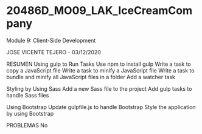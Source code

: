 # 20486D_MO09_LAK_IceCreamCompany
Module 9: Client-Side Development

JOSE VICENTE TEJERO - 03/12/2020

RESUMEN
Using gulp to Run Tasks 
Use npm to install gulp
Write a task to copy a JavaScript file
Write a task to minify a JavaScript file
Write a task to bundle and minify all JavaScript files in a folder
Add a watcher task

Styling by Using Sass 
Add a new Sass file to the project
Add gulp tasks to handle Sass files 

Using Bootstrap
Update gulpfile.js to handle Bootstrap 
Style the application by using Bootstrap


PROBLEMAS
No
